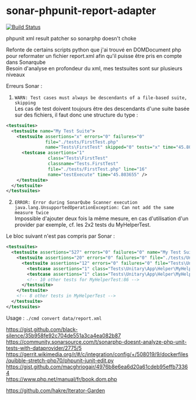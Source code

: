 # sonar-phpunit-report-adapter

[![Build Status](https://travis-ci.com/atierant/sonar-phpunit-report-adapter.svg?branch=master)](https://travis-ci.com/atierant/sonar-phpunit-report-adapter)

phpunit xml result patcher so sonarphp doesn't choke

Refonte de certains scripts python que j'ai trouvé en DOMDocument php pour reformater un fichier report.xml afin qu'il puisse être pris en compte dans Sonarqube  
Besoin d'analyse en profondeur du xml, mes testsuites sont sur plusieurs niveaux  

Erreurs Sonar : 
1. `WARN: Test cases must always be descendants of a file-based suite, skipping`  
Les cas de test doivent toujours être des descendants d'une suite basée sur des fichiers, il faut donc une structure du type :
````xml
<testsuites>
  <testsuite name="My Test Suite">
    <testsuite assertions="x" errors="0" failures="0"
               file="./tests/FirstTest.php"
               name="Tests\FirstTest" skipped="0" tests="x" time="45.803655">
      <testcase assertions="1"
                class="Tests\FirstTest"
                classname="Tests.FirstTest"
                file="./tests/FirstTest.php" line="16"
                name="testExecute" time="45.803655" />
    </testsuite>
  </testsuite>
</testsuites>
````
2. `ERROR: Error during SonarQube Scanner execution java.lang.UnsupportedOperationException: Can not add the same measure twice`  
Impossible d'ajouter deux fois la même mesure, en cas d'utilisation d'un provider par exemple, cf. les 2x2 tests du MyHelperTest.  
 
 Le bloc suivant n'est pas compris par Sonar :

````xml
<testsuites>
  <testsuite assertions="527" errors="0" failures="0" name="My Test Suite" skipped="4" tests="299" time="157.837608">
    <testsuite assertions="20" errors="0" failures="0" file="./tests/Unitary/Helper/MyHelperTest.php" name="Tests\Unitary\App\Helper\MyHelperTest" skipped="0" tests="20" time="0.130271">
      <testsuite assertions="12" errors="0" failures="0" file="Tests\Unitary\App\Helper\MyHelperTest::testFirst" name="Tests\Unitary\App\Helper\MyHelperTest::testFirst" skipped="0" tests="12" time="0.021404">
        <testcase assertions="1" class="Tests\Unitary\App\Helper\MyHelperTest" classname="Tests.Unitary.App.Helper.MyHelperTest" file="./tests/Unitary/Helper/MyHelperTest.php" line="86" name="testFirst with data set &quot;10 Mai 2018, ok&quot;" time="0.001112" />
        <testcase assertions="1" class="Tests\Unitary\App\Helper\MyHelperTest" classname="Tests.Unitary.App.Helper.MyHelperTest" file="./tests/Unitary/Helper/MyHelperTest.php" line="86" name="testFirst with data set &quot;Dernier jour du mois en cours, ok&quot;" time="0.000974" />
        <!-- 10 other tests for MyHelperTest:86 -->
      </testsuite>
    </testsuite>
    <!-- 8 other tests in MyHelperTest -->
  </testsuite>
</testsuites>
````

Usage : `./cmd convert data/report.xml`  

https://gist.github.com/black-silence/35b958fe92c704de551a3ca4ea082b87  
https://community.sonarsource.com/t/sonarphp-doesnt-analyze-php-unit-tests-with-dataprovider/2775/5  
https://gerrit.wikimedia.org/r/#/c/integration/config/+/508019/9/dockerfiles/quibble-stretch-php70/phpunit-junit-edit.py  
https://gist.github.com/macghriogair/4976b8e6ea6d20a61cdeb95effb73364  
https://www.php.net/manual/fr/book.dom.php  

https://github.com/hakre/Iterator-Garden
